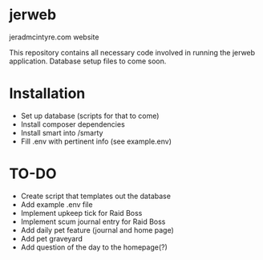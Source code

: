 # jerweb
jeradmcintyre.com website

This repository contains all necessary code involved in running the jerweb application. Database setup files to come soon.

# Installation
* Set up database (scripts for that to come)
* Install composer dependencies
* Install smart into /smarty
* Fill .env with pertinent info (see example.env)

# TO-DO
* Create script that templates out the database
* Add example .env file
* Implement upkeep tick for Raid Boss
* Implement scum journal entry for Raid Boss
* Add daily pet feature (journal and home page)
* Add pet graveyard
* Add question of the day to the homepage(?)
